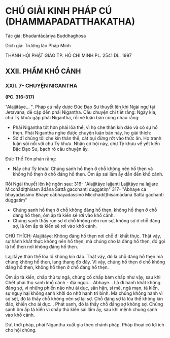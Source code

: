 # CHÚ GIẢI KINH PHÁP CÚ (DHAMMAPADATTHAKATHA)

Tác giả: Bhadantācāriya Buddhaghosa

Dịch giả: Trưởng lão Pháp Minh

THÀNH HỘI PHẬT GIÁO TP. HỒ CHÍ MINH
PL. 2541 DL. 1997

## XXII. PHẨM KHỔ CẢNH

### XXII. 7- CHUYỆN NIGANTHA

**(PC. 316-317)**

"Alajjitāye... ".
Pháp cú nầy dược Đức Đạo Sư thuyết lên khi Ngài ngự tại Jetavana, đề cập đến phái Nigantha.
Câu chuyện chi tiết rằng: Ngày kia, chư Tỳ khưu gặp phái Nigantha, rồi về luận bàn cùng nhau rằng:

- Phái Nigantha tốt hơn phái lõa thể, vì họ che thân kín đáo và có sự hổ thẹn.
  Phái Nigantha nghe được chuyện luận bàn này, họ giải thích:
- Sở dĩ chúng tôi che kín thân thể, cát bụi đừng rớt vào thức ăn.
  Họ tranh luận sôi nổi với chư Tỳ khưu. Nhân cơ hội này, chư Tỳ khưu về yết kiến Bậc Đạo Sư, bạch rõ câu chuyện ấy.

Đức Thế Tôn phán rằng:

- Nầy chư Tỳ khưu! Chúng sanh hổ thẹn ở chỗ không nên hổ thẹn và không hổ thẹn ở chỗ đáng hổ thẹn. Ôm ấp sai lầm ấy dẫn đến khổ cảnh.

Rồi Ngài thuyết lên kệ ngôn sau: 316- "Alajjitāye lajjanti
Lajjitāye na lajjare
Micchādiṭṭhisam ādāna
Sattā gacchanti duggatiṃ" 317- "Abhaye ca bhayadassino
Bhaye cābhayadassino
Micchādiṭṭhisamādānā
Sattā gachanti duggatiṃ"

- Chúng sanh hổ thẹn ở chỗ không đáng hổ thẹn, không hổ thẹn ở chỗ đáng hổ thẹn, ôm ấp tà kiến sẽ rơi vào khổ cảnh.
- Chúng sanh thấy run sợ ở chỗ không nên run sợ, không sợ ở chỗ đáng sợ, là ôm ấp tà kiến sẽ rơi vào khổ cảnh.

CHÚ THÍCH:
Alajjitāye: Không đáng hổ thẹn nơi chỗ đi khất thực. Thật vậy, sự hành khất thực không nên hổ thẹn, mà chúng cho là đáng hổ thẹn, đó gọi là hổ thẹn nơi không đáng hổ thẹn.

Lajjitāye thân thể lõa lồ không kín đáo. Thật vậy, đó là chỗ đáng hổ thẹn mà chúng không hổ thẹn, lang thang đó đây. Vì vậy, chúng hổ thẹn ở chỗ không đáng hổ thẹn, không hổ thẹn ở chỗ đáng hổ thẹn.

Ôm ấp tà kiến, chấp thủ tự ngã, chúng cố chấp bám chấp như vậy, sau khi
Chết phải thọ sanh khổ cảnh - địa ngục...
Abhaye... Là đi hành khất không đáng sợ, vì những phiền não như ái dục, sân hận, si mê, ngã mạn, tà kiến, sự nguy hại không sanh khởi do nhờ hạnh trì bình. Mà chúng không hành vì sợ sệt, đó là thấy chỗ không nên sợ lại sợ. Chỗ đáng sợ là lõa thể không kín đáo, khiến cho ái dục... Phát sanh, đó là thấy chỗ đáng sợ không sợ. Chúng sanh ôm ấp tà kiến vì chấp thủ kiến sai lầm ấy, sau khi mệnh chung sanh vào khổ cảnh.

Dứt thời pháp, phái Nigantha xuất gia theo chánh pháp. Pháp thoại có lợi ích cho hội chúng.
